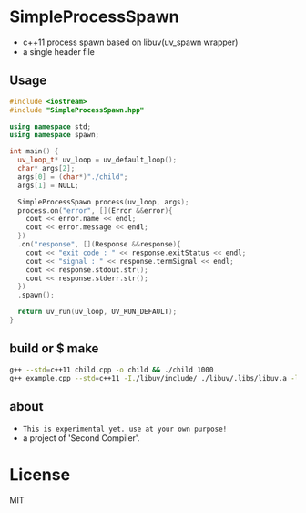 # SimpleProcessSpawn

* c++11 process spawn based on libuv(uv_spawn wrapper)
* a single header file


## Usage
```cpp
#include <iostream>
#include "SimpleProcessSpawn.hpp"

using namespace std;
using namespace spawn;

int main() {
  uv_loop_t* uv_loop = uv_default_loop();
  char* args[2];
  args[0] = (char*)"./child";
  args[1] = NULL;

  SimpleProcessSpawn process(uv_loop, args);
  process.on("error", [](Error &&error){
    cout << error.name << endl;
    cout << error.message << endl;
  })
  .on("response", [](Response &&response){
    cout << "exit code : " << response.exitStatus << endl;
    cout << "signal : " << response.termSignal << endl;
    cout << response.stdout.str();
    cout << response.stderr.str();
  })
  .spawn();

  return uv_run(uv_loop, UV_RUN_DEFAULT);
}
```

## build or $ make
```bash
g++ --std=c++11 child.cpp -o child && ./child 1000
g++ example.cpp --std=c++11 -I./libuv/include/ ./libuv/.libs/libuv.a -lpthread -o example && ./example
```

## about
* `This is experimental yet. use at your own purpose!`
* a project of 'Second Compiler'.

# License

MIT